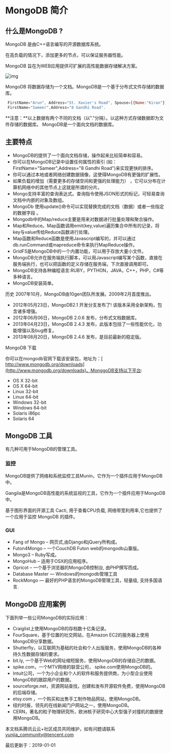 # MongoDB 简介

## 什么是MongoDB ?

MongoDB 是由C++语言编写的开源数据库系统。

在高负载的情况下，添加更多的节点，可以保证服务器性能。

MongoDB 旨在为WEB应用提供可扩展的高性能数据存储解决方案。

![img](https://ask.qcloudimg.com/http-save/devdocs/k5y8ibr0hw.png)

MongoDB 将数据存储为一个文档。MongoDB是一个基于分布式文件存储的数据库。

```js
 FirstName="Arun", Address="St. Xavier's Road", Spouse=[{Name:"Kiran"}], Children=[{Name:"Rihit", Age:8}]. 
 FirstName="Sameer",Address="8 Gandhi Road". 
```

**注意：**以上数据有两个不同的文档（以"."分隔）。以这种方式存储数据即为文件存储的数据库。 MongoDB是一个面向文档的数据库。

## 主要特点

- MongoDB的提供了一个面向文档存储，操作起来比较简单和容易。
- 你可以在MongoDB记录中设置任何属性的索引 (如：FirstName="Sameer",Address="8 Gandhi Road")来实现更快的排序。
- 你可以通过本地或者网络创建数据镜像，这使得MongoDB有更强的扩展性。
- 如果负载的增加（需要更多的存储空间和更强的处理能力） ，它可以分布在计算机网络中的其他节点上这就是所谓的分片。
- Mongo支持丰富的查询表达式。查询指令使用JSON形式的标记，可轻易查询文档中内嵌的对象及数组。
- MongoDb 使用update()命令可以实现替换完成的文档（数据）或者一些指定的数据字段 。
- Mongodb中的Map/reduce主要是用来对数据进行批量处理和聚合操作。
- Map和Reduce。Map函数调用emit(key,value)遍历集合中所有的记录，将key与value传给Reduce函数进行处理。
- Map函数和Reduce函数是使用Javascript编写的，并可以通过db.runCommand或mapreduce命令来执行MapReduce操作。
- GridFS是MongoDB中的一个内置功能，可以用于存放大量小文件。
- MongoDB允许在服务端执行脚本，可以用Javascript编写某个函数，直接在服务端执行，也可以把函数的定义存储在服务端，下次直接调用即可。
- MongoDB支持各种编程语言:RUBY，PYTHON，JAVA，C++，PHP，C#等多种语言。
- MongoDB安装简单。

历史 2007年10月，MongoDB由10gen团队所发展。2009年2月首度推出。

- 2012年05月23日，MongoDB2.1 开发分支发布了! 该版本采用全新架构，包含诸多增强。
- 2012年06月06日，MongoDB 2.0.6 发布，分布式文档数据库。
- 2013年04月23日，MongoDB 2.4.3 发布，此版本包括了一些性能优化，功能增强以及bug修复。
- 2013年08月20日，MongoDB 2.4.6 发布，是目前最新的稳定版。

MongoDB 下载

你可以在mongodb官网下载该安装包，地址为：[ http://www.mongodb.org/downloads](http://www.mongodb.org/downloads)。MonggoDB支持以下平台:

- OS X 32-bit
- OS X 64-bit
- Linux 32-bit
- Linux 64-bit
- Windows 32-bit
- Windows 64-bit
- Solaris i86pc
- Solaris 64

## MongoDB 工具

有几种可用于MongoDB的管理工具。

### 监控

MongoDB提供了网络和系统监控工具Munin，它作为一个插件应用于MongoDB中。

Gangila是MongoDB高性能的系统监视的工具，它作为一个插件应用于MongoDB中。

基于图形界面的开源工具 Cacti, 用于查看CPU负载, 网络带宽利用率,它也提供了一个应用于监控 MongoDB 的插件。

### GUI

- Fang of Mongo – 网页式,由Django和jQuery所构成。
- Futon4Mongo – 一个CouchDB Futon web的mongodb山寨版。
- Mongo3 – Ruby写成。
- MongoHub – 适用于OSX的应用程序。
- Opricot – 一个基于浏览器的MongoDB控制台, 由PHP撰写而成。
- Database Master — Windows的mongodb管理工具
- RockMongo — 最好的PHP语言的MongoDB管理工具，轻量级, 支持多国语言.

## MongoDB 应用案例

下面列举一些公司MongoDB的实际应用：

- Craiglist上使用MongoDB的存档数十亿条记录。
- FourSquare，基于位置的社交网站，在Amazon EC2的服务器上使用MongoDB分享数据。
- Shutterfly，以互联网为基础的社会和个人出版服务，使用MongoDB的各种持久性数据存储的要求。
- bit.ly, 一个基于Web的网址缩短服务，使用MongoDB的存储自己的数据。
- spike.com，一个MTV网络的联营公司， spike.com使用MongoDB的。
- Intuit公司，一个为小企业和个人的软件和服务提供商，为小型企业使用MongoDB的跟踪用户的数据。
- sourceforge.net，资源网站查找，创建和发布开源软件免费，使用MongoDB的后端存储。
- etsy.com ，一个购买和出售手工制作物品网站，使用MongoDB。
- 纽约时报，领先的在线新闻门户网站之一，使用MongoDB。
- CERN，著名的粒子物理研究所，欧洲核子研究中心大型强子对撞机的数据使用MongoDB。

本文档系腾讯云云+社区成员共同维护，如有问题请联系 yunjia_community@tencent.com

最后更新于：2019-01-01